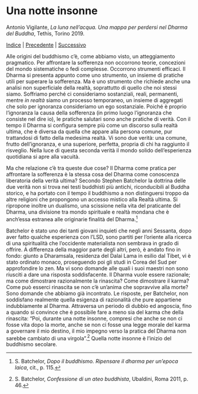 
# Una notte insonne

Antonio Vigilante, _La luna nell’acqua. Una mappa per perdersi nel Dharma del Buddha_, Tethis, Torino 2019.

[Indice](index.md) | [Precedente](sterco-secco.md) | [Successivo](il-dharma-d-occidente.md)

Alle origini del buddhismo c’è, come abbiamo visto, un atteggiamento pragmatico. Per affrontare la sofferenza non occorrono teorie, concezioni del mondo sistematiche o fedi complesse. Occorrono strumenti efficaci. Il Dharma si presenta appunto come uno strumento, un insieme di pratiche utili per superare la sofferenza. Ma è uno strumento che richiede anche una analisi non superficiale della realtà, soprattutto di quello che noi stessi siamo. Soffriamo perché ci consideriamo sostanziali, reali, permanenti, mentre _in realtà_ siamo un processo temporaneo, un insieme di aggregati che solo per ignoranza consideriamo un ego sostanziale. Poiché è proprio l’ignoranza la causa della sofferenza (in primo luogo l’ignoranza che consiste nel dire io), le pratiche salutari sono anche pratiche di verità. Con il tempo il Dharma si configura sempre più come un discorso sulla realtà ultima, che è diversa da quella che appare alla persona comune, pur trattandosi di fatto della medesima realtà. Vi sono due verità: una comune, frutto dell’ignoranza, e una superiore, perfetta, propria di chi ha raggiunto il risveglio. Nella luce di questa seconda verità il mondo solido dell’esperienza quotidiana si apre alla vacuità.

Ma che relazione c’è tra queste due cose? Il Dharma come pratica per affrontare la sofferenza è la stessa cosa del Dharma come conoscenza liberatoria della verità ultima? Secondo Stephen Batchelor la dottrina delle due verità non si trova nei testi buddhisti più antichi, riconducibili al Buddha storico, e ha portato con il tempo il buddhismo a non distinguersi troppo da altre religioni che propongono un accesso mistico alla Realtà ultima. Si ripropone inoltre un dualismo, una scissione nella vita del praticante del Dharma, una divisione tra mondo spirituale e realtà mondana che è anch’essa estranea alle originarie finalità del Dharma.[^79]

Batchelor è stato uno dei tanti giovani inquieti che negli anni Sessanta, dopo aver fatto qualche esperienza con l’LSD, sono partiti per l’oriente alla ricerca di una spiritualità che l’occidente materialista non sembrava in grado di offrire. A differenza della maggior parte degli altri, però, è andato fino in fondo: giunto a Dharamsala, residenza del Dalai Lama in esilio dal Tibet, vi è stato ordinato monaco, proseguendo poi gli studi in Corea del Sud per approfondire lo zen. Ma vi sono domande alle quali i suoi maestri non sono riusciti a dare una risposta soddisfacente. Il Dharma vuole essere razionale; ma come dimostrare razionalmente la rinascita? Come dimostrare il karma? Come può esserci rinascita se non c’è un’anima che sopravvive alla morte? Sono domande che abbiamo già incontrato. Le risposte, per Batchelor, non soddisfano realmente quella esigenza di razionalità che pure appartiene indubbiamente al Dharma. Attraversa un periodo di dubbio ed angoscia, fino a quando si convince che è possibile fare a meno sia del karma che della rinascita: “Poi, durante una notte insonne, compresi che anche se non ci fosse vita dopo la morte, anche se non ci fosse una legge morale del karma a governare il mio destino, il mio impegno verso la pratica del Dharma non sarebbe cambiato di una virgola”.[^80] Quella notte insonne è l’inizio del buddhismo secolare.

[^79]: S. Batchelor, *Dopo il buddhismo. Ripensare il dharma per un’epoca laica*, cit., p. 115.
[^80]:  S. Batchelor, *Confessione di un ateo buddhista*, Ubaldini, Roma 2011, p. 46. 